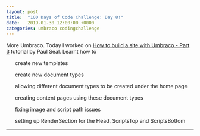 ```yaml
---
layout: post
title:  "100 Days of Code Challenge: Day 8!"
date:   2019-01-30 12:00:00 +0000
categories: umbraco codingchallenge
---
```


<p>More Umbraco.  Today I worked on <a href="https://www.youtube.com/watch?v=6yhvS0RewQ4">How to build a site with Umbraco - Part 3</a>
 tutorial by Paul Seal.  
 Learnt how to 
 <ul>create new templates</ul>
 <ul>create new document types</ul>
 <ul>allowing different document types to be created under the home page</ul>
 <ul>creating content pages using these document types</ul>
 <ul>fixing image and script path issues</ul>
 <ul>setting up RenderSection for the Head, ScriptsTop and ScriptsBottom</ul>
 
</p>
<hr>


  